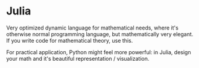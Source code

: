 # Julia

Very optimized dynamic language for mathematical needs, where it's otherwise normal programming language, but mathematically very elegant. If you write code for mathematical theory, use this.

For practical application, Python might feel more powerful: in Julia, design your math and it's beautiful representation / visualization.
